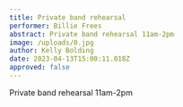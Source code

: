 ```yaml
---
title: Private band rehearsal
performer: Billie Frees
abstract: Private band rehearsal 11am-2pm
image: /uploads/0.jpg
author: Kelly Bolding
date: 2023-04-13T15:00:11.018Z
approved: false
---
```

Private band rehearsal 11am-2pm